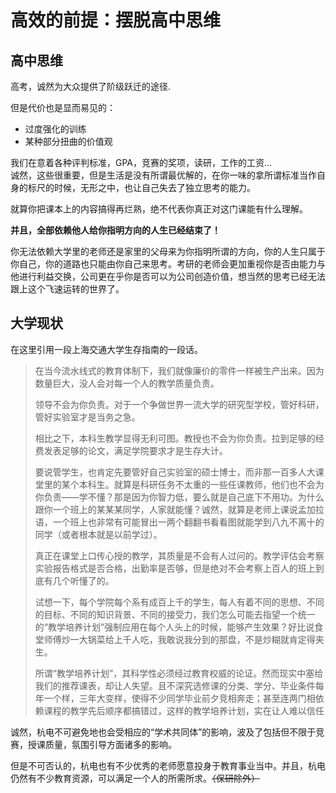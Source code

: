 # 高效的前提：摆脱高中思维

## 高中思维

高考，诚然为大众提供了阶级跃迁的途径.

但是代价也是显而易见的：

* 过度强化的训练
* 某种部分扭曲的价值观

我们在意着各种评判标准，GPA，竞赛的奖项，读研，工作的工资...\
诚然，这些很重要，但是生活是没有所谓最优解的，在你一味的拿所谓标准当作自身的标尺的时候，无形之中，也让自己失去了独立思考的能力。

就算你把课本上的内容搞得再烂熟，绝不代表你真正对这门课能有什么理解。

**并且，全部依赖他人给你指明方向的人生已经结束了！**

你无法依赖大学里的老师还是家里的父母来为你指明所谓的方向，你的人生只属于你自己，你的道路也只能由你自己来思考。考研的老师会更加重视你是否由能力与他进行利益交换，公司更在乎你是否可以为公司创造价值，想当然的思考已经无法跟上这个飞速运转的世界了。



## 大学现状

在这里引用一段上海交通大学生存指南的一段话。

> 在当今流水线式的教育体制下，我们就像廉价的零件一样被生产出来。因为数量巨大，没人会对每一个人的教学质量负责。
>
> &#x20;领导不会为你负责。对于一个争做世界一流大学的研究型学校，管好科研，管好实验室才是当务之急。&#x20;
>
> 相比之下，本科生教学显得无利可图。教授也不会为你负责。拉到足够的经费发表足够的论文，满足学院要求才是生存大计。&#x20;
>
> 要说管学生，也肯定先要管好自己实验室的硕士博士，而非那一百多人大课堂里的某个本科生。就算是科研任务不太重的一些任课教师，他们也不会为你负责——学不懂？那是因为你智力低，要么就是自己底下不用功。为什么跟你一个班上的某某某同学，人家就能懂？诚然，就算是老师上课说孟加拉语，一个班上也非常有可能冒出一两个翻翻书看看图就能学到八九不离十的同学（或者根本就是以前学过）。&#x20;
>
> 真正在课堂上口传心授的教学，其质量是不会有人过问的。教学评估会考察实验报告格式是否合格，出勤率是否够，但是绝对不会考察上百人的班上到底有几个听懂了的。&#x20;
>
> 试想一下，每个学院每个系有成百上千的学生，每人有着不同的思想、不同的目标、不同的知识背景、不同的接受力，我们怎么可能去指望一个统一的“教学培养计划”强制应用在每个人头上的时候，能够产生效果？好比说食堂师傅炒一大锅菜给上千人吃，我敢说我分到的那盘，不是炒糊就肯定得夹生。&#x20;
>
> 所谓“教学培养计划”，其科学性必须经过教育权威的论证。然而现实中塞给我们的推荐课表，却让人失望。且不深究选修课的分类、学分、毕业条件每年一个样，三年大变样，使得不少同学毕业前夕竞相奔走；甚至连两门相依赖课程的教学先后顺序都搞错过，这样的教学培养计划，实在让人难以信任

诚然，杭电不可避免地也会受相应的“学术共同体”的影响，波及了包括但不限于竞赛，授课质量，氛围引导方面诸多的影响。

但是不可否认的，杭电也有不少优秀的老师愿意投身于教育事业当中。并且，杭电仍然有不少教育资源，可以满足一个人的所需所求。~~（保研除外）~~
